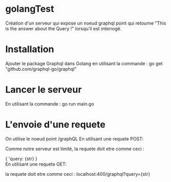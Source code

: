 # golangTest

Création d'un serveur qui expose un noeud graphql point qui retourne "This is the answer about the Query !" lorsqu'il est interrogé.

# Installation

Ajouter le package Graphql dans Golang en utilisant la commande :
go get "github.com/graphql-go/graphql"

# Lancer le serveur

En utilisant la commande :
go run main.go

# L'envoie d'une requete

On utilise le noeud point /graphQL
En utilisant une requete POST:

Comme notre serveur est limité, la requete doit etre comme ceci :

{
	'query: {str}
}    
En utilisant une requete GET:

la requete doit etre comme ceci :
localhost:400/graphql?query={str}
